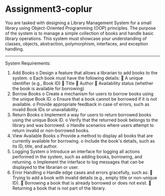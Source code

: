 # Assignment3-coplur
You are tasked with designing a Library Management System for a small library using Object-Oriented Programming (OOP) principles. The purpose of the system is to manage a simple collection of books and handle basic library operations. This system must showcase your understanding of classes, objects, abstraction, polymorphism, interfaces, and exception handling.
________________________________________
System Requirements:
1.	Add Books
o	Design a feature that allows a librarian to add books to the system.
o	Each book must have the following details:
	A unique identifier (e.g., Book ID)
	Title
	Author
	Availability status (whether the book is available for borrowing)
2.	Borrow Books
o	Create a mechanism for users to borrow books using the unique Book ID.
o	Ensure that a book cannot be borrowed if it is not available.
o	Provide appropriate feedback in case of errors, such as invalid Book IDs or unavailability.
3.	Return Books
o	Implement a way for users to return borrowed books using the unique Book ID.
o	Verify that the returned book belongs to the library and was borrowed.
o	Handle scenarios where users attempt to return invalid or non-borrowed books.
4.	View Available Books
o	Provide a method to display all books that are currently available for borrowing.
o	Include the book's details, such as its ID, title, and author.
5.	Logging System
o	Introduce an interface for logging all actions performed in the system, such as adding books, borrowing, and returning.
o	Implement the interface to log messages that can be displayed to the librarian or user.
6.	Error Handling
o	Handle edge cases and errors gracefully, such as:
	Trying to add a book with invalid details (e.g., empty title or non-unique ID).
	Borrowing a book that is already borrowed or does not exist.
	Returning a book that is not part of the library.

